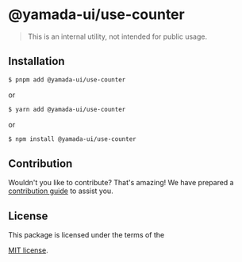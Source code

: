 # @yamada-ui/use-counter

> This is an internal utility, not intended for public usage.

## Installation

```sh
$ pnpm add @yamada-ui/use-counter
```

or

```sh
$ yarn add @yamada-ui/use-counter
```

or

```sh
$ npm install @yamada-ui/use-counter
```

## Contribution

Wouldn't you like to contribute? That's amazing! We have prepared a [contribution guide](https://github.com/yamada-ui/yamada-ui/blob/main/CONTRIBUTING.md) to assist you.

## License

This package is licensed under the terms of the

[MIT license](https://github.com/yamada-ui/yamada-ui/blob/main/LICENSE).
